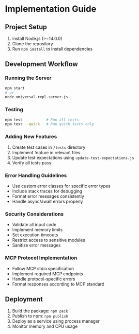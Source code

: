 # Implementation Guide

## Project Setup
1. Install Node.js (>=14.0.0)
2. Clone the repository
3. Run `npm install` to install dependencies

## Development Workflow

### Running the Server
```bash
npm start
# or
node universal-repl-server.js
```

### Testing
```bash
npm test           # Run all tests
npm test --quick   # Run quick tests only
```

### Adding New Features
1. Create test cases in `/tests` directory
2. Implement feature in relevant files
3. Update test expectations using `update-test-expectations.js`
4. Verify all tests pass

### Error Handling Guidelines
- Use custom error classes for specific error types
- Include stack traces for debugging
- Format error messages consistently
- Handle async/await errors properly

### Security Considerations
- Validate all input code
- Implement memory limits
- Set execution timeouts
- Restrict access to sensitive modules
- Sanitize error messages

### MCP Protocol Implementation
- Follow MCP stdio specification
- Implement required MCP endpoints
- Handle protocol-specific errors
- Format responses according to MCP standard

## Deployment
1. Build the package: `npm pack`
2. Publish to npm: `npm publish`
3. Deploy as a service using process manager
4. Monitor memory and CPU usage